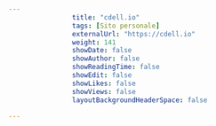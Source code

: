 ---
                title: "cdell.io"
                tags: [Sito personale]
                externalUrl: "https://cdell.io"
                weight: 141
                showDate: false
                showAuthor: false
                showReadingTime: false
                showEdit: false
                showLikes: false
                showViews: false
                layoutBackgroundHeaderSpace: false
                ---

